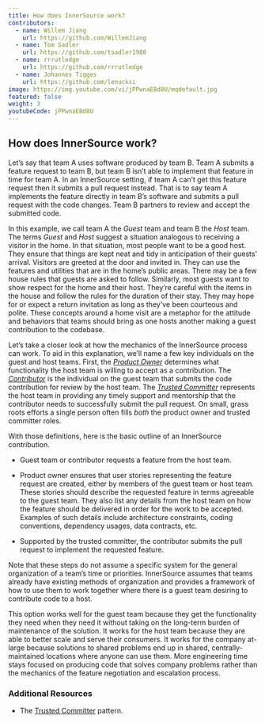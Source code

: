 ```yaml
---
title: How does InnerSource work?
contributors:
  - name: Willem Jiang
    url: https://github.com/WillemJiang
  - name: Tom Sadler
    url: https://github.com/tsadler1988
  - name: rrrutledge
    url: https://github.com/rrrutledge
  - name: Johannes Tigges
    url: https://github.com/lenucksi
image: https://img.youtube.com/vi/jPPwnaEBd8U/mqdefault.jpg
featured: false
weight: 3
youtubeCode: jPPwnaEBd8U
---
```

<div class="sect1">
<h2 id="_how_does_innersource_work">How does InnerSource work?</h2>
<div class="sectionbody">
<div class="paragraph">
<p>Let&#8217;s say that team A uses software produced by team B.
Team A submits a feature request to team B, but team B isn&#8217;t able to implement that feature in time for team A.
In an InnerSource setting, if team A can&#8217;t get this feature request then it submits a pull request instead.
That is to say team A implements the feature directly in team B&#8217;s software and submits a pull request with the code changes.
Team B partners to review and accept the submitted code.</p>
</div>
<div class="paragraph">
<p>In this example, we call team A the <em>Guest</em> team and team B the <em>Host</em> team.
The terms <em>Guest</em> and <em>Host</em> suggest a situation analogous to receiving a visitor in the home.
In that situation, most people want to be a good host.
They ensure that things are kept neat and tidy in anticipation of their guests' arrival.
Visitors are greeted at the door and invited in.
They can use the features and utilities that are in the home&#8217;s public areas.
There may be a few house rules that guests are asked to follow.
Similarly, most guests want to show respect for the home and their host.
They&#8217;re careful with the items in the house and follow the rules for the duration of their stay.
They may hope for or expect a return invitation as long as they&#8217;ve been courteous and polite.
These concepts around a home visit are a metaphor for the attitude and behaviors that teams should bring as one hosts another making a guest contribution to the codebase.</p>
</div>
<div class="paragraph">
<p>Let&#8217;s take a closer look at how the mechanics of the InnerSource process can work.
To aid in this explanation, we&#8217;ll name a few key individuals on the guest and host teams.
First, the <a href="https://innersourcecommons.org/resources/learningpath/product-owner/index"><em>Product Owner</em></a> determines what functionality the host team is willing to accept as a contribution.
The <a href="https://innersourcecommons.org/resources/learningpath/contributor/index"><em>Contributor</em></a> is the individual on the guest team that submits the code contribution for review by the host team.
The <a href="https://innersourcecommons.org/resources/learningpath/trusted-committer/index"><em>Trusted Committer</em></a> represents the host team in providing any timely support and mentorship that the contributor needs to successfully submit the pull request.
On small, grass roots efforts a single person often fills <em>both</em> the product owner and trusted committer roles.</p>
</div>
<div class="paragraph">
<p>With those definitions, here is the basic outline of an InnerSource contribution.</p>
</div>
<div class="ulist">
<ul>
<li>
<p>Guest team or contributor requests a feature from the host team.</p>
</li>
<li>
<p>Product owner ensures that user stories representing the feature request are created, either by members of the guest team or host team.
These stories should describe the requested feature in terms agreeable to the guest team.
They also list any details from the host team on how the feature should be delivered in order for the work to be accepted.
Examples of such details include architecture constraints, coding conventions, dependency usages, data contracts, etc.</p>
</li>
<li>
<p>Supported by the trusted committer, the contributor submits the pull request to implement the requested feature.</p>
</li>
</ul>
</div>
<div class="paragraph">
<p>Note that these steps do not assume a specific system for the general organization of a team&#8217;s time or priorities. InnerSource assumes that teams already have existing methods of organization and provides a framework of how to use them to work together where there is a guest team desiring to contribute code to a host.</p>
</div>
<div class="paragraph">
<p>This option works well for the guest team because they get the functionality they need when they need it without taking on the long-term burden of maintenance of the solution.
It works for the host team because they are able to better scale and serve their consumers.
It works for the company at-large because solutions to shared problems end up in shared, centrally-maintained locations where anyone can use them.
More engineering time stays focused on producing code that solves company problems rather than the mechanics of the feature negotiation and escalation process.</p>
</div>
<div class="sect2">
<h3 id="_additional_resources">Additional Resources</h3>
<div class="ulist">
<ul>
<li>
<p>The <a href="https://github.com/InnerSourceCommons/InnerSourcePatterns/blob/master/patterns/2-structured/trusted-committer.md">Trusted Committer</a> pattern.</p>
</li>
</ul>
</div>
</div>
</div>
</div>
<!--- This file autogenerated from https://github.com/InnerSourceCommons/InnerSourceLearningPath/blob/master/scripts/generate_learning_path_markdown.js -->
